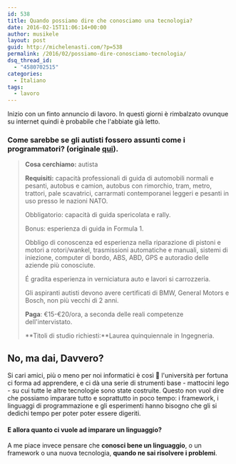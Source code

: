 ```yaml
---
id: 538
title: Quando possiamo dire che conosciamo una tecnologia?
date: 2016-02-15T11:06:14+00:00
author: musikele
layout: post
guid: http://michelenasti.com/?p=538
permalink: /2016/02/possiamo-dire-conosciamo-tecnologia/
dsq_thread_id:
  - "4580702515"
categories:
  - Italiano
tags:
  - lavoro
---
```

Inizio con un finto annuncio di lavoro. In questi giorni è rimbalzato ovunque su internet quindi è probabile che l'abbiate già letto.

### Come sarebbe se gli autisti fossero assunti come i programmatori? (originale [qui](https://www.jitbit.com/alexblog/203-what-if-drivers-were-hired-like-programmers/)).

> **Cosa cerchiamo:** autista
> 
> **Requisiti:** capacità professionali di guida di automobili normali e pesanti, autobus e camion, autobus con rimorchio, tram, metro, trattori, pale scavatrici, carrarmati contemporanei leggeri e pesanti in uso presso le nazioni NATO.
> 
> Obbligatorio: capacità di guida spericolata e rally.
> 
> Bonus: esperienza di guida in Formula 1.
> 
> Obbligo di conoscenza ed esperienza nella riparazione di pistoni e motori a rotori/wankel, trasmissioni automatiche e manuali, sistemi di iniezione, computer di bordo, ABS, ABD, GPS e autoradio delle aziende più conosciute.
> 
> É gradita esperienza in verniciatura auto e lavori si carrozzeria.
> 
> Gli aspiranti autisti devono avere certificati di BMW, General Motors e Bosch, non più vecchi di 2 anni.
> 
> **Paga**: €15-€20/ora, a seconda delle reali competenze dell'intervistato.
> 
> **Titoli di studio richiesti:**Laurea quinquiennale in Ingegneria.

## No, ma dai, Davvero?

Si cari amici, più o meno per noi informatici è così 🙂 l'università per fortuna ci forma ad apprendere, e ci dà una serie di strumenti base - mattocini lego - su cui tutte le altre tecnologie sono state costruite. Questo non vuol dire che possiamo imparare tutto e soprattutto in poco tempo: i framework, i linguaggi di programmazione e gli esperimenti hanno bisogno che gli si dedichi tempo per poter poter essere digeriti.

#### E allora quanto ci vuole ad imparare un linguaggio?

A me piace invece pensare che **conosci bene un linguaggio**, o un framework o una nuova tecnologia, **quando ne sai risolvere i problemi**.